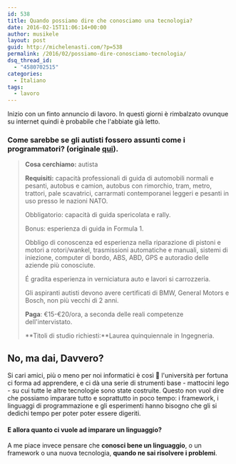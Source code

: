 ```yaml
---
id: 538
title: Quando possiamo dire che conosciamo una tecnologia?
date: 2016-02-15T11:06:14+00:00
author: musikele
layout: post
guid: http://michelenasti.com/?p=538
permalink: /2016/02/possiamo-dire-conosciamo-tecnologia/
dsq_thread_id:
  - "4580702515"
categories:
  - Italiano
tags:
  - lavoro
---
```

Inizio con un finto annuncio di lavoro. In questi giorni è rimbalzato ovunque su internet quindi è probabile che l'abbiate già letto.

### Come sarebbe se gli autisti fossero assunti come i programmatori? (originale [qui](https://www.jitbit.com/alexblog/203-what-if-drivers-were-hired-like-programmers/)).

> **Cosa cerchiamo:** autista
> 
> **Requisiti:** capacità professionali di guida di automobili normali e pesanti, autobus e camion, autobus con rimorchio, tram, metro, trattori, pale scavatrici, carrarmati contemporanei leggeri e pesanti in uso presso le nazioni NATO.
> 
> Obbligatorio: capacità di guida spericolata e rally.
> 
> Bonus: esperienza di guida in Formula 1.
> 
> Obbligo di conoscenza ed esperienza nella riparazione di pistoni e motori a rotori/wankel, trasmissioni automatiche e manuali, sistemi di iniezione, computer di bordo, ABS, ABD, GPS e autoradio delle aziende più conosciute.
> 
> É gradita esperienza in verniciatura auto e lavori si carrozzeria.
> 
> Gli aspiranti autisti devono avere certificati di BMW, General Motors e Bosch, non più vecchi di 2 anni.
> 
> **Paga**: €15-€20/ora, a seconda delle reali competenze dell'intervistato.
> 
> **Titoli di studio richiesti:**Laurea quinquiennale in Ingegneria.

## No, ma dai, Davvero?

Si cari amici, più o meno per noi informatici è così 🙂 l'università per fortuna ci forma ad apprendere, e ci dà una serie di strumenti base - mattocini lego - su cui tutte le altre tecnologie sono state costruite. Questo non vuol dire che possiamo imparare tutto e soprattutto in poco tempo: i framework, i linguaggi di programmazione e gli esperimenti hanno bisogno che gli si dedichi tempo per poter poter essere digeriti.

#### E allora quanto ci vuole ad imparare un linguaggio?

A me piace invece pensare che **conosci bene un linguaggio**, o un framework o una nuova tecnologia, **quando ne sai risolvere i problemi**.